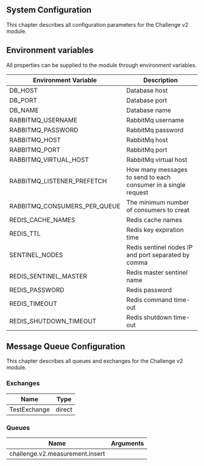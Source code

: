 ## System Configuration

This chapter describes all configuration parameters for the Challenge v2 module. 

## Environment variables

All properties can be supplied to the module through environment variables.

Environment Variable    |Description 
------------- | ------------- 
DB_HOST | Database host
DB_PORT | Database port
DB_NAME | Database name
RABBITMQ_USERNAME | RabbitMq username
RABBITMQ_PASSWORD | RabbitMq password
RABBITMQ_HOST | RabbitMq host
RABBITMQ_PORT | RabbitMq port
RABBITMQ_VIRTUAL_HOST | RabbitMq virtual host
RABBITMQ_LISTENER_PREFETCH | How many messages to send to each consumer in a single request
RABBITMQ_CONSUMERS_PER_QUEUE | The minimum number of consumers to creat
REDIS_CACHE_NAMES | Redis cache names 
REDIS_TTL | Redis key expiration time 
SENTINEL_NODES | Redis sentinel nodes IP and port separated by comma
REDIS_SENTINEL_MASTER | Redis master sentinel name
REDIS_PASSWORD | Redis password
REDIS_TIMEOUT  | Redis command time-out
REDIS_SHUTDOWN_TIMEOUT | Redis shutdown time-out

## Message Queue Configuration

This chapter describes all queues and exchanges for the Challenge v2 module. 

### Exchanges

 Name | Type 
--- | --- 
TestExchange | direct 
 
### Queues

 Name | Arguments
 --- | ---
challenge.v2.measurement.insert       | 

